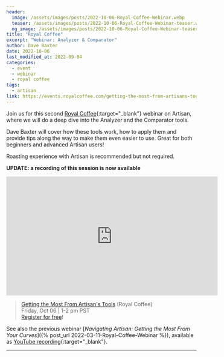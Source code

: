 ```yaml
---
header:
  image: /assets/images/posts/2022-10-06-Royal-Coffee-Webinar.webp
  teaser: /assets/images/posts/2022-10-06-Royal-Coffee-Webinar-teaser.webp
  og_image: /assets/images/posts/2022-10-06-Royal-Coffee-Webinar-teaser.webp
title: "Royal Coffee"
excerpt: "Webinar: Analyzer & Comparator"
author: Dave Baxter
date: 2022-10-06
last_modified_at: 2022-09-04
categories:
  - event
  - webinar
  - royal coffee
tags: 
  - artisan
link: https://events.royalcoffee.com/getting-the-most-from-artisans-tools
---
```


Join us for this second [Royal Coffee](https://events.royalcoffee.com/){:target="_blank"} webinar on Artisan, where we will do a deep dive into the Analyzer and the Comparator tools.  

Dave Baxter will cover how these tools work, how to apply them and provide tips along the way to make them even easier to use. Great for both beginners and advanced Artisan users!


Roasting experience with Artisan is recommended but not required.

**UPDATE: a recording of this session is now available**

<iframe width="560" height="315" src="https://www.youtube.com/embed/8ivsccu9e_Y" title="YouTube video player" frameborder="0" allow="accelerometer; autoplay; clipboard-write; encrypted-media; gyroscope; picture-in-picture" allowfullscreen></iframe>

> <a href="https://events.royalcoffee.com/getting-the-most-from-artisans-tools" target="_blank">Getting the Most From Artisan's Tools</a> (Royal Coffee)   
> Friday, Oct 06 \| 1-2 pm PST   
<a href="https://events.royalcoffee.com/getting-the-most-from-artisans-tools">Register for free</a>!

See also the previous webinar [_Navigating Artisan: Getting the Most From Your Curves_]({% post_url 2022-03-11-Royal-Coffee-Webinar %}), available as [YouTube recording](https://www.youtube.com/watch?v=tJKRJrEPeEQ){:target="_blank"}.

---